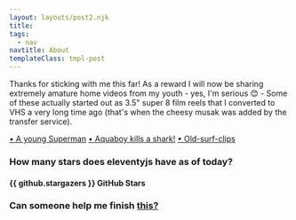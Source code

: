```yaml
---
layout: layouts/post2.njk
title:
tags:
  - nav
navtitle: About
templateClass: tmpl-post
---
```


<style>
.about-page a {
  color: var(--primary-color);
  font-weight: 700;
}
</style>

Thanks for sticking with me this far! As a reward I will now be sharing extremely amature home videos from my youth - yes, I'm serious 😊 - Some of these actually started out as 3.5" super 8 film reels that I converted to VHS a very long time ago (that's when the cheesy musak was added by the transfer service).

[• A young Superman](/img/superman.mp4)
[• Aquaboy kills a shark!](/img/aquaboy.mp4)
[• Old-surf-clips](/img/sm-barrel-and-lane.mp4)

<!-- Featuring magic in the dark, young Superman, and Aquaboy killing a shark! -->

<!-- <video width="800" controls>
  <source src="/videos/home-movies-and-surf_1.mp4" type="video/mp4">
</video>

<video width="800" controls>
<source src="/img/me-surfing_2019.mp4" type="videp/mp4">
</video> -->


### How many stars does eleventyjs have as of today?
<p id="date"></p>

#### {{ github.stargazers }} GitHub Stars

### Can someone help me finish [this?](https://github.com/matto2/convert-a-theme_to11ty)




